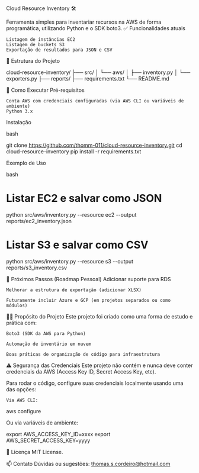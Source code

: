 Cloud Resource Inventory 🛠️

Ferramenta simples para inventariar recursos na AWS de forma programática, utilizando Python e o SDK boto3.
✅ Funcionalidades atuais

    Listagem de instâncias EC2
    Listagem de buckets S3
    Exportação de resultados para JSON e CSV

📂 Estrutura do Projeto

cloud-resource-inventory/
├── src/
│   └── aws/
│       ├── inventory.py
│       └── exporters.py
├── reports/
├── requirements.txt
└── README.md

🚀 Como Executar
Pré-requisitos

    Conta AWS com credenciais configuradas (via AWS CLI ou variáveis de ambiente)
    Python 3.x

Instalação

bash

git clone https://github.com/thomm-011/cloud-resource-inventory.git
cd cloud-resource-inventory
pip install -r requirements.txt

Exemplo de Uso

bash

# Listar EC2 e salvar como JSON
python src/aws/inventory.py --resource ec2 --output reports/ec2_inventory.json

# Listar S3 e salvar como CSV
python src/aws/inventory.py --resource s3 --output reports/s3_inventory.csv

📝 Próximos Passos (Roadmap Pessoal)
    Adicionar suporte para RDS

    Melhorar a estrutura de exportação (adicionar XLSX)

    Futuramente incluir Azure e GCP (em projetos separados ou como módulos)

👨‍💻 Propósito do Projeto
Este projeto foi criado como uma forma de estudo e prática com:

    Boto3 (SDK da AWS para Python)

    Automação de inventário em nuvem

    Boas práticas de organização de código para infraestrutura

⚠️ Segurança das Credenciais
Este projeto não contém e nunca deve conter credenciais da AWS (Access Key ID, Secret Access Key, etc).

Para rodar o código, configure suas credenciais localmente usando uma das opções:

    Via AWS CLI:

aws configure

Ou via variáveis de ambiente:

export AWS_ACCESS_KEY_ID=xxxx
export AWS_SECRET_ACCESS_KEY=yyyy

📃 Licença
MIT License.

📫 Contato
Dúvidas ou sugestões: thomas.s.cordeiro@hotmail.com